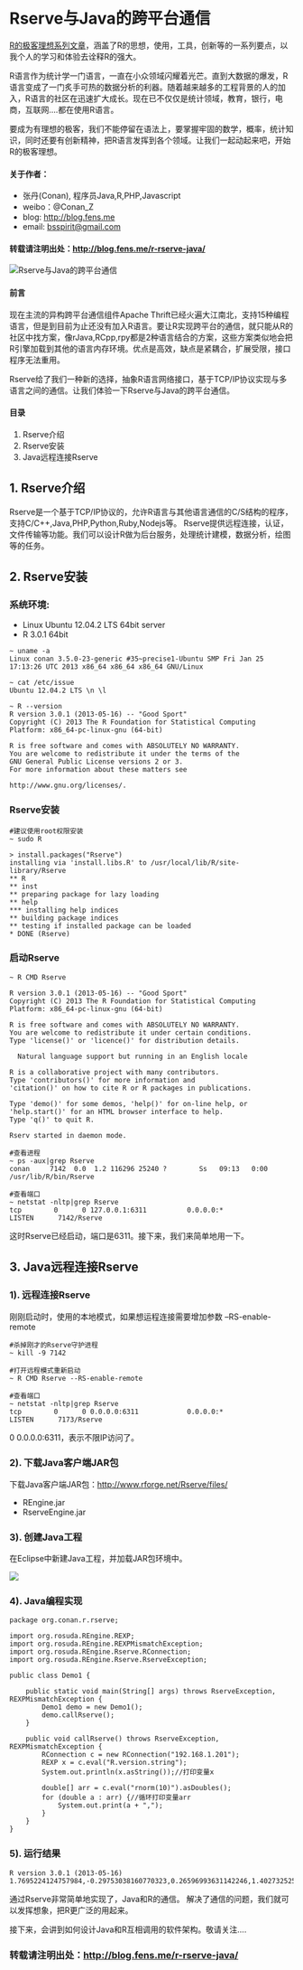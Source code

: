 Rserve与Java的跨平台通信
========

[R的极客理想系列文章](http://blog.fens.me/series-r/)，涵盖了R的思想，使用，工具，创新等的一系列要点，以我个人的学习和体验去诠释R的强大。

R语言作为统计学一门语言，一直在小众领域闪耀着光芒。直到大数据的爆发，R语言变成了一门炙手可热的数据分析的利器。随着越来越多的工程背景的人的加入，R语言的社区在迅速扩大成长。现在已不仅仅是统计领域，教育，银行，电商，互联网….都在使用R语言。

要成为有理想的极客，我们不能停留在语法上，要掌握牢固的数学，概率，统计知识，同时还要有创新精神，把R语言发挥到各个领域。让我们一起动起来吧，开始R的极客理想。

#### 关于作者：

* 张丹(Conan), 程序员Java,R,PHP,Javascript
* weibo：@Conan_Z
* blog: http://blog.fens.me
* email: bsspirit@gmail.com

#### 转载请注明出处：http://blog.fens.me/r-rserve-java/

![Rserve与Java的跨平台通信](http://blog.fens.me/wp-content/uploads/2013/08/rserve-java.png)

#### 前言

现在主流的异构跨平台通信组件Apache Thrift已经火遍大江南北，支持15种编程语言，但是到目前为止还没有加入R语言。要让R实现跨平台的通信，就只能从R的社区中找方案，像rJava,RCpp,rpy都是2种语言结合的方案，这些方案类似地会把R引擎加载到其他的语言内存环境。优点是高效，缺点是紧耦合，扩展受限，接口程序无法重用。

Rserve给了我们一种新的选择，抽象R语言网络接口，基于TCP/IP协议实现与多语言之间的通信。让我们体验一下Rserve与Java的跨平台通信。

#### 目录

1. Rserve介绍
2. Rserve安装
3. Java远程连接Rserve

## 1. Rserve介绍

Rserve是一个基于TCP/IP协议的，允许R语言与其他语言通信的C/S结构的程序，支持C/C++,Java,PHP,Python,Ruby,Nodejs等。 Rserve提供远程连接，认证，文件传输等功能。我们可以设计R做为后台服务，处理统计建模，数据分析，绘图等的任务。

## 2. Rserve安装

### 系统环境:
* Linux Ubuntu 12.04.2 LTS 64bit server
* R 3.0.1 64bit

```{bash}
~ uname -a
Linux conan 3.5.0-23-generic #35~precise1-Ubuntu SMP Fri Jan 25 17:13:26 UTC 2013 x86_64 x86_64 x86_64 GNU/Linux

~ cat /etc/issue
Ubuntu 12.04.2 LTS \n \l

~ R --version
R version 3.0.1 (2013-05-16) -- "Good Sport"
Copyright (C) 2013 The R Foundation for Statistical Computing
Platform: x86_64-pc-linux-gnu (64-bit)

R is free software and comes with ABSOLUTELY NO WARRANTY.
You are welcome to redistribute it under the terms of the
GNU General Public License versions 2 or 3.
For more information about these matters see

http://www.gnu.org/licenses/.
```

### Rserve安装

```{bash}
#建议使用root权限安装
~ sudo R

> install.packages("Rserve")
installing via 'install.libs.R' to /usr/local/lib/R/site-library/Rserve
** R
** inst
** preparing package for lazy loading
** help
*** installing help indices
** building package indices
** testing if installed package can be loaded
* DONE (Rserve)
```

### 启动Rserve

```{bash}
~ R CMD Rserve

R version 3.0.1 (2013-05-16) -- "Good Sport"
Copyright (C) 2013 The R Foundation for Statistical Computing
Platform: x86_64-pc-linux-gnu (64-bit)

R is free software and comes with ABSOLUTELY NO WARRANTY.
You are welcome to redistribute it under certain conditions.
Type 'license()' or 'licence()' for distribution details.

  Natural language support but running in an English locale

R is a collaborative project with many contributors.
Type 'contributors()' for more information and
'citation()' on how to cite R or R packages in publications.

Type 'demo()' for some demos, 'help()' for on-line help, or
'help.start()' for an HTML browser interface to help.
Type 'q()' to quit R.

Rserv started in daemon mode.

#查看进程
~ ps -aux|grep Rserve
conan     7142  0.0  1.2 116296 25240 ?        Ss   09:13   0:00 /usr/lib/R/bin/Rserve

#查看端口
~ netstat -nltp|grep Rserve
tcp        0      0 127.0.0.1:6311          0.0.0.0:*               LISTEN      7142/Rserve
```

这时Rserve已经启动，端口是6311。接下来，我们来简单地用一下。

## 3. Java远程连接Rserve

### 1). 远程连接Rserve

刚刚启动时，使用的本地模式，如果想运程连接需要增加参数 –RS-enable-remote

```{bash}
#杀掉刚才的Rserve守护进程
~ kill -9 7142

#打开远程模式重新启动
~ R CMD Rserve --RS-enable-remote

#查看端口
~ netstat -nltp|grep Rserve
tcp        0      0 0.0.0.0:6311            0.0.0.0:*               LISTEN      7173/Rserve
```

0 0.0.0.0:6311，表示不限IP访问了。

### 2). 下载Java客户端JAR包

下载Java客户端JAR包：http://www.rforge.net/Rserve/files/

* REngine.jar
* RserveEngine.jar

### 3). 创建Java工程

在Eclipse中新建Java工程，并加载JAR包环境中。

![](http://blog.fens.me/wp-content/uploads/2013/08/rserve1.png)

### 4). Java编程实现

```{bash}
package org.conan.r.rserve;

import org.rosuda.REngine.REXP;
import org.rosuda.REngine.REXPMismatchException;
import org.rosuda.REngine.Rserve.RConnection;
import org.rosuda.REngine.Rserve.RserveException;

public class Demo1 {

    public static void main(String[] args) throws RserveException, REXPMismatchException {
        Demo1 demo = new Demo1();
        demo.callRserve();
    }

    public void callRserve() throws RserveException, REXPMismatchException {
        RConnection c = new RConnection("192.168.1.201");
        REXP x = c.eval("R.version.string");
        System.out.println(x.asString());//打印变量x

        double[] arr = c.eval("rnorm(10)").asDoubles();
        for (double a : arr) {//循环打印变量arr
            System.out.print(a + ",");
        }
    }
}
```

### 5). 运行结果

```{bash}
R version 3.0.1 (2013-05-16)
1.7695224124757984,-0.29753038160770323,0.26596993631142246,1.4027325257239547,-0.30663565983302676,-0.17594309812158912,0.10071253841443684,0.9365455161259986,0.11272119436439701,0.5766373030674361,
```

通过Rserve非常简单地实现了，Java和R的通信。
解决了通信的问题，我们就可以发挥想象，把R更广泛的用起来。

接下来，会讲到如何设计Java和R互相调用的软件架构。敬请关注….

### 转载请注明出处：http://blog.fens.me/r-rserve-java/


